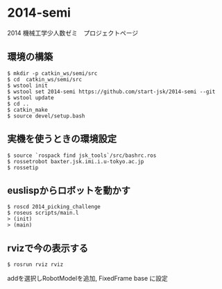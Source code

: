 2014-semi
=========

2014 機械工学少人数ゼミ　プロジェクトページ

環境の構築
----------
```
$ mkdir -p catkin_ws/semi/src
$ cd  catkin_ws/semi/src
$ wstool init
$ wstool set 2014-semi https://github.com/start-jsk/2014-semi --git 
$ wstool update
$ cd ..
$ catkin_make
$ source devel/setup.bash
```


実機を使うときの環境設定
-----------------------
```
$ source `rospack find jsk_tools`/src/bashrc.ros
$ rossetrobot baxter.jsk.imi.i.u-tokyo.ac.jp
$ rossetip
```

euslispからロボットを動かす
--------------------------
```
$ roscd 2014_picking_challenge
$ roseus scripts/main.l
> (init)
> (main)
```

rvizで今の表示する
-----------------

```
$ rosrun rviz rviz
```

addを選択しRobotModelを追加, FixedFrame base に設定






